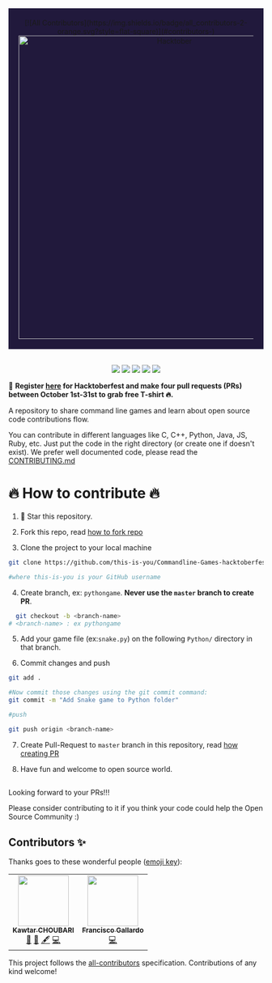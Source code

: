 <div style='background-color:#21193c; padding:20px' align="center">
<!-- ALL-CONTRIBUTORS-BADGE:START - Do not remove or modify this section -->
[![All Contributors](https://img.shields.io/badge/all_contributors-2-orange.svg?style=flat-square)](#contributors-)
<!-- ALL-CONTRIBUTORS-BADGE:END -->
    <img alt="Hacktober" src="https://hacktoberfest.digitalocean.com/assets/og-hf20-cf92d1a3bfc78883ea79dbac1518f1a4f1585e23eb69337ea730447cb70fa777.png" width="600" />
</div>
<br>

<p align="center">
<img src="https://img.shields.io/github/license/choubari/Commandline-Games-hacktoberfest"/>
<img src="https://img.shields.io/github/forks/choubari/Commandline-Games-hacktoberfest"/>
<img src="https://img.shields.io/github/contributors/choubari/Commandline-Games-hacktoberfest"/>    
<img src="https://img.shields.io/github/last-commit/choubari/Commandline-Games-hacktoberfest"/>
<img src="https://img.shields.io/static/v1?label=%F0%9F%8C%9F&message=If%20Useful&style=style=flat&color=BC4E99"/>    
</p>

📢 **Register [here](https://hacktoberfest.digitalocean.com) for Hacktoberfest and make four pull requests (PRs) between October 1st-31st to grab free T-shirt 🔥.**

<p style='text-align:'>A repository to share command line games and learn about open source code contributions flow.<p/>


You can contribute in different languages like C, C++, Python, Java, JS, Ruby, etc. Just put the code in the right directory (or create one if doesn't exist).
We prefer well documented code, please read the [CONTRIBUTING.md](https://github.com/choubari/Commandline-Games-hacktoberfest/blob/main/CONTRIBUTING.md)


# 🔥 How to contribute 🔥

1. 🌟 Star this repository.

2. Fork this repo, read [how to fork repo](https://help.github.com/articles/fork-a-repo/)

3. Clone the project to your local machine

```sh
git clone https://github.com/this-is-you/Commandline-Games-hacktoberfest.git

#where this-is-you is your GitHub username
```

4. Create branch, ex: `pythongame`. **Never use the `master` branch to create PR**.

```sh
  git checkout -b <branch-name>
# <branch-name> : ex pythongame
```

5. Add your game file (ex:`snake.py`) on the following `Python/` directory in that branch.

6. Commit changes and push

```sh
git add .

#Now commit those changes using the git commit command:
git commit -m "Add Snake game to Python folder"

#push

git push origin <branch-name>

```

7. Create Pull-Request to `master` branch in this repository, read [how creating PR](https://help.github.com/articles/creating-a-pull-request/)

8. Have fun and welcome to open source world.

## 

Looking forward to your PRs!!!

Please consider contributing to it if you think your code could help the Open Source Community :)

## Contributors ✨

Thanks goes to these wonderful people ([emoji key](https://allcontributors.org/docs/en/emoji-key)):

<!-- ALL-CONTRIBUTORS-LIST:START - Do not remove or modify this section -->
<!-- prettier-ignore-start -->
<!-- markdownlint-disable -->
<table>
  <tr>
    <td align="center"><a href="https://www.linkedin.com/in/kawtar-choubari-2226b0150/"><img src="https://avatars3.githubusercontent.com/u/56233818?v=4" width="100px;" alt=""/><br /><sub><b>Kawtar CHOUBARI</b></sub></a><br /><a href="https://github.com/choubari/Commandline-Games-hacktoberfest/commits?author=choubari" title="Documentation">📖</a> <a href="https://github.com/choubari/Commandline-Games-hacktoberfest/pulls?q=is%3Apr+reviewed-by%3Achoubari" title="Reviewed Pull Requests">👀</a> <a href="#content-choubari" title="Content">🖋</a> <a href="https://github.com/choubari/Commandline-Games-hacktoberfest/commits?author=choubari" title="Code">💻</a></td>
    <td align="center"><a href="https://github.com/fragalcer"><img src="https://avatars2.githubusercontent.com/u/31025299?v=4" width="100px;" alt=""/><br /><sub><b>Francisco Gallardo</b></sub></a><br /><a href="https://github.com/choubari/Commandline-Games-hacktoberfest/commits?author=fragalcer" title="Code">💻</a></td>
  </tr>
</table>

<!-- markdownlint-enable -->
<!-- prettier-ignore-end -->
<!-- ALL-CONTRIBUTORS-LIST:END -->

This project follows the [all-contributors](https://github.com/all-contributors/all-contributors) specification. Contributions of any kind welcome!